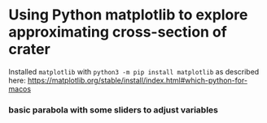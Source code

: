 # Using Python matplotlib to explore approximating cross-section of crater

Installed `matplotlib` with `python3 -m pip install matplotlib` as described here: https://matplotlib.org/stable/install/index.html#which-python-for-macos

### basic parabola with some sliders to adjust variables

